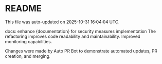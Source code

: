 # README

This file was auto-updated on 2025-10-31 16:04:04 UTC.

docs: enhance {documentation} for security measures implementation The refactoring improves code readability and maintainability. Improved monitoring capabilities.

Changes were made by Auto PR Bot to demonstrate automated updates, PR creation, and merging.
